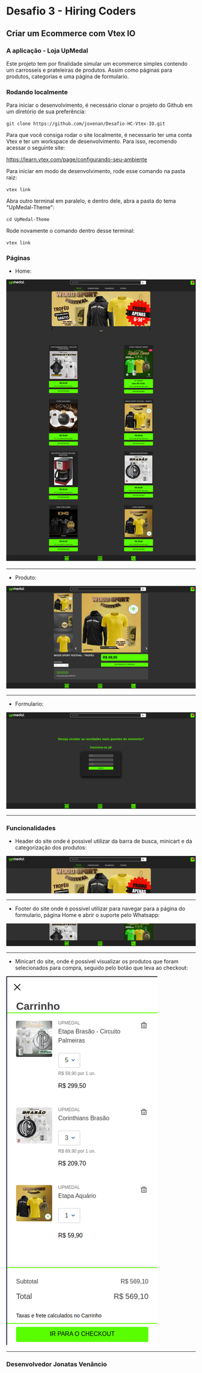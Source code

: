 # Desafio 3 - Hiring Coders
## Criar um Ecommerce com Vtex IO

### A aplicação - Loja UpMedal

Este projeto tem por finalidade simular um ecommerce simples contendo um carrosseis e prateleiras de produtos. Assim como páginas para produtos, categorias e uma página de formulario.

### Rodando localmente

Para iniciar o desenvolvimento, é necessário clonar o projeto do Github em um diretório de sua preferência: 

`git clone https://github.com/jovenan/Desafio-HC-Vtex-IO.git`

Para que você consiga rodar o site localmente, é necessario ter uma conta Vtex e ter um workspace de desenvolvimento. Para isso, recomendo acessar o seguinte site:

<a href="https://learn.vtex.com/page/configurando-seu-ambiente" target="_blank">https://learn.vtex.com/page/configurando-seu-ambiente</a>

Para iniciar em modo de desenvolvimento, rode esse comando na pasta raiz:

`vtex link`

Abra outro terminal em paralelo, e dentro dele, abra a pasta do tema "UpMedal-Theme":

`cd UpMedal-Theme`

Rode novamente o comando dentro desse terminal:

`vtex link`

### Páginas

- Home:

<img src="imagens/Home.jpg" alt="Imagem da Home">

<hr>

- Produto:

<img src="imagens/pag-prod.jpg" alt="Imagem da página de produtos">

<hr>

- Formulario:

<img src="imagens/pag-form.jpg" alt="Imagem da página de formulario">

<hr>

### Funcionalidades

- Header do site onde é possivel utilizar da barra de busca, minicart e da categorização dos produtos:

<img src="imagens/Header.png" alt="Imagem do Header do site">

<hr>

- Footer do site onde é possivel utilizar para navegar para a página do formulario, página Home e abrir o suporte pelo Whatsapp:

<img src="imagens/Footer.png" alt="Imagem do Footer do site">

<hr>

- Minicart do site, onde é possivel visualizar os produtos que foram selecionados para compra, seguido pelo botão que leva ao checkout:

<img src="imagens/minicart.png" alt="Imagem do Minicart do site">

<hr>

### Desenvolvedor Jonatas Venâncio